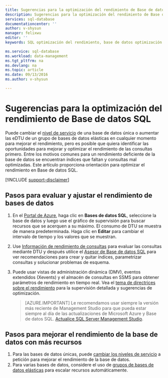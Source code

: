 ```yaml
---
title: Sugerencias para la optimización del rendimiento de Base de datos SQL | Microsoft Docs
description: Sugerencias para la optimización del rendimiento de Base de datos SQL de Azure a través de la evaluación y la mejora.
services: sql-database
documentationcenter: ''
author: v-shysun
manager: felixwu
editor: ''
keywords: SQL optimización del rendimiento, base de datos optimización del rendimiento, sugerencias para la optimización del rendimiento de SQL, optimización del rendimiento de Base de datos SQL

ms.service: sql-database
ms.workload: data-management
ms.tgt_pltfrm: na
ms.devlang: na
ms.topic: article
ms.date: 09/13/2016
ms.author: v-shysun

---
```

# Sugerencias para la optimización del rendimiento de Base de datos SQL
Puede cambiar el [nivel de servicio](sql-database-service-tiers.md) de una base de datos única o aumentar las eDTU de un grupo de bases de datos elásticas en cualquier momento para mejorar el rendimiento, pero es posible que quiera identificar las oportunidades para mejorar y optimizar el rendimiento de las consultas primero. Entre los motivos comunes para un rendimiento deficiente de la base de datos se encuentran índices que faltan y consultas mal optimizadas. Este artículo proporciona orientación para optimizar el rendimiento en Base de datos SQL.

[!INCLUDE [support-disclaimer](../../includes/support-disclaimer.md)]

## Pasos para evaluar y ajustar el rendimiento de bases de datos
1. En el [Portal de Azure](https://portal.azure.com), haga clic en **Bases de datos SQL**, seleccione la base de datos y luego use el gráfico de supervisión para buscar recursos que se acerquen a su máximo. El consumo de DTU se muestra de manera predeterminada. Haga clic en **Editar** para cambiar el intervalo de tiempo y los valores que se muestran.
2. Use [Información de rendimiento de consultas](sql-database-query-performance.md) para evaluar las consultas mediante DTU y después utilice el [Asesor de Base de datos SQL](sql-database-advisor.md) para ver recomendaciones para crear y quitar índices, parametrizar consultas y solucionar problemas de esquema.
3. Puede usar vistas de administración dinámica (DMV), eventos extendidos (Xevents) y el almacén de consultas en SSMS para obtener parámetros de rendimiento en tiempo real. Vea el [tema de directrices sobre el rendimiento](sql-database-performance-guidance.md) para la supervisión detallada y sugerencias de optimización.

    > [AZURE.IMPORTANT] Le recomendamos usar siempre la versión más reciente de Management Studio para que pueda estar siempre al día de las actualizaciones de Microsoft Azure y Base de datos SQL. [Actualice SQL Server Management Studio](https://msdn.microsoft.com/library/mt238290.aspx).


## Pasos para mejorar el rendimiento de la base de datos con más recursos
1. Para las bases de datos únicas, puede [cambiar los niveles de servicio](sql-database-scale-up.md) a petición para mejorar el rendimiento de la base de datos.
2. Para varias bases de datos, considere el uso de [grupos de bases de datos elásticas](sql-database-elastic-pool-guidance.md) para escalar recursos automáticamente.

<!---HONumber=AcomDC_0914_2016-->
